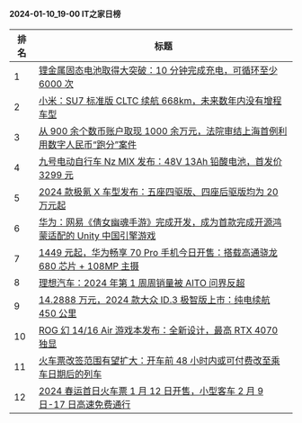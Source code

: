 #### 2024-01-10_19-00  IT之家日榜

| 排名 | 标题|
| --- | ---|
| 1 | [锂金属固态电池取得大突破：10 分钟完成充电，可循环至少 6000 次](https://www.ithome.com/0/744/271.htm) |
| 2 | [小米：SU7 标准版 CLTC 续航 668km，未来数年内没有增程车型](https://www.ithome.com/0/744/367.htm) |
| 3 | [从 900 余个数币账户取现 1000 余万元，法院审结上海首例利用数字人民币“跑分”案件](https://www.ithome.com/0/744/280.htm) |
| 4 | [九号电动自行车 Nz MIX 发布：48V 13Ah 铅酸电池，首发价 3299 元](https://www.ithome.com/0/744/262.htm) |
| 5 | [2024 款极氪 X 车型发布：五座四驱版、四座后驱版均为 20 万元起](https://www.ithome.com/0/744/331.htm) |
| 6 | [华为：网易《倩女幽魂手游》完成开发，成为首款完成开源鸿蒙适配的 Unity 中国引擎游戏](https://www.ithome.com/0/744/339.htm) |
| 7 | [1449 元起，华为畅享 70 Pro 手机今日开售：搭载高通骁龙 680 芯片 + 108MP 主摄](https://www.ithome.com/0/744/322.htm) |
| 8 | [理想汽车：2024 年第 1 周周销量被 AITO 问界反超](https://www.ithome.com/0/744/315.htm) |
| 9 | [14.2888 万元，2024 款大众 ID.3 极智版上市：纯电续航 450 公里](https://www.ithome.com/0/744/336.htm) |
| 10 | [ROG 幻 14/16 Air 游戏本发布：全新设计，最高 RTX 4070 独显](https://www.ithome.com/0/744/253.htm) |
| 11 | [火车票改签范围有望扩大：开车前 48 小时内或可付费改至乘车日期后的列车](https://www.ithome.com/0/744/260.htm) |
| 12 | [2024 春运首日火车票 1 月 12 日开售，小型客车 2 月 9 日-17 日高速免费通行](https://www.ithome.com/0/744/269.htm) |

